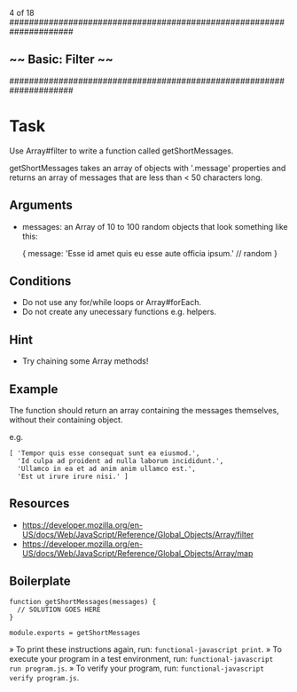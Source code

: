4 of 18
#####################################################################
##                      ~~  Basic: Filter  ~~                      ##
#####################################################################

# Task

Use Array#filter to write a function called getShortMessages.

getShortMessages takes an array of objects with '.message' properties and returns an array of messages that are less than < 50 characters long.

## Arguments

  * messages: an Array of 10 to 100 random objects that look something like this:

    {
      message: 'Esse id amet quis eu esse aute officia ipsum.' // random
    }

## Conditions

  * Do not use any for/while loops or Array#forEach.
  * Do not create any unecessary functions e.g. helpers.

## Hint

  * Try chaining some Array methods!

## Example

The function should return an array containing the messages themselves, without their containing object.

e.g.

    [ 'Tempor quis esse consequat sunt ea eiusmod.',
      'Id culpa ad proident ad nulla laborum incididunt.',
      'Ullamco in ea et ad anim anim ullamco est.',
      'Est ut irure irure nisi.' ]

## Resources

  * https://developer.mozilla.org/en-US/docs/Web/JavaScript/Reference/Global_Objects/Array/filter
  * https://developer.mozilla.org/en-US/docs/Web/JavaScript/Reference/Global_Objects/Array/map

## Boilerplate

    function getShortMessages(messages) {
      // SOLUTION GOES HERE
    }
    
    module.exports = getShortMessages



 » To print these instructions again, run: `functional-javascript print`.
 » To execute your program in a test environment, run:
   `functional-javascript run program.js`.
 » To verify your program, run: `functional-javascript verify program.js`.